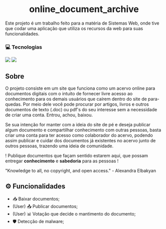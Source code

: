 <h1 align="center">online_document_archive</h1>

Este projeto é um trabalho feito para a matéria de Sistemas Web, onde tive que codar uma aplicação 
que utiliza os recursos da web para suas funcionalidades. 

### 💻 Tecnologias
<p>
<img src="https://img.shields.io/badge/React-20232A?style=for-the-badge&logo=react&logoColor=61DAFB">  
<img src="https://img.shields.io/badge/PostgreSQL-316192?style=for-the-badge&logo=postgresql&logoColor=white"/>
</p>

## Sobre

O projeto consiste em um site que funciona como um acervo online para documentos digitais com o intuito
de fornecer livre acesso ao conhecimento para os demais usuários que caírem dentro do site de para-quedas.
Por meio dele você pode procurar por artigos, livros e outros documentos de texto (.doc) ou pdf's do seu
interesse sem a necessidade de criar uma conta. Entrou, achou, baixou. 

Se sua intenção for manter com a ideia do site de pé e deseja publicar algum documento e compartilhar 
conhecimento com outras pessoas, basta criar uma conta para ter acesso como colaborador do acervo, podendo
assim publicar e cuidar dos documentos já existentes no acervo junto de outros pessoas, trazendo uma ideia
de comunidade.

! Publique documentos que façam sentido estarem aqui, que possam entregar **conhecimento** e **sabedoria** 
para as pessoas !


"Knowledge to all, no copyright, and open access." - Alexandra Elbakyan


## ⚙️ Funcionalidades 
- 📥 Baixar documentos;
- (User) 📤 Publicar documentos;
- (User) 📊 Votação que decide o mantimento do documento;
- 🛡️ Detecção de malware;

